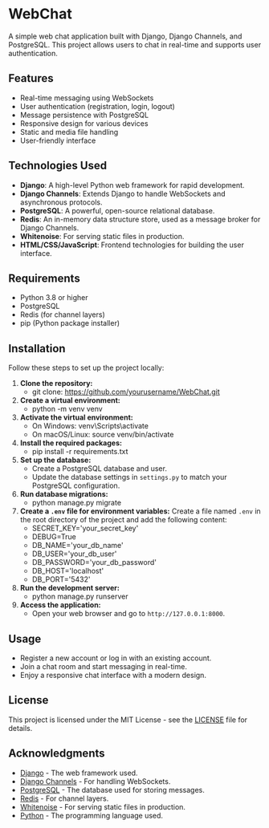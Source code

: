 # WebChat
A simple web chat application built with Django, Django Channels, and PostgreSQL. This project allows users to chat in real-time and supports user authentication.
## Features
- Real-time messaging using WebSockets
- User authentication (registration, login, logout)
- Message persistence with PostgreSQL
- Responsive design for various devices
- Static and media file handling
- User-friendly interface
## Technologies Used
- **Django**: A high-level Python web framework for rapid development.
- **Django Channels**: Extends Django to handle WebSockets and asynchronous protocols.
- **PostgreSQL**: A powerful, open-source relational database.
- **Redis**: An in-memory data structure store, used as a message broker for Django Channels.
- **Whitenoise**: For serving static files in production.
- **HTML/CSS/JavaScript**: Frontend technologies for building the user interface.
## Requirements
- Python 3.8 or higher
- PostgreSQL
- Redis (for channel layers)
- pip (Python package installer)
## Installation
Follow these steps to set up the project locally:
1. **Clone the repository:**
   - git clone: https://github.com/yourusername/WebChat.git
2. **Create a virtual environment:**
   - python -m venv venv
3. **Activate the virtual environment:**
   - On Windows:  venv\Scripts\activate
   - On macOS/Linux: source venv/bin/activate
4. **Install the required packages:**
   -   pip install -r requirements.txt
5. **Set up the database:**
   - Create a PostgreSQL database and user.
   - Update the database settings in `settings.py` to match your PostgreSQL configuration.
6. **Run database migrations:**
   -  python manage.py migrate
7. **Create a `.env` file for environment variables:**
   Create a file named `.env` in the root directory of the project and add the following content:
   - SECRET_KEY='your_secret_key'
   - DEBUG=True
   - DB_NAME='your_db_name'
   - DB_USER='your_db_user'
   - DB_PASSWORD='your_db_password'
   - DB_HOST='localhost'
   - DB_PORT='5432'
8. **Run the development server:**
   - python manage.py runserver
9. **Access the application:**
   - Open your web browser and go to `http://127.0.0.1:8000`.

## Usage
- Register a new account or log in with an existing account.
- Join a chat room and start messaging in real-time.
- Enjoy a responsive chat interface with a modern design.

[//]: # (## Contributing)

[//]: # (Contributions are welcome! Please follow these steps to contribute:)

[//]: # (1. Fork the repository.)

[//]: # (2. Create a new branch &#40;`git checkout -b feature/YourFeature`&#41;.)

[//]: # (3. Make your changes and commit them &#40;`git commit -m 'Add some feature'`&#41;.)

[//]: # (4. Push to the branch &#40;`git push origin feature/YourFeature`&#41;.)

[//]: # (5. Open a pull request.)
## License
This project is licensed under the MIT License - see the [LICENSE](LICENSE) file for details.
## Acknowledgments
- [Django](https://www.djangoproject.com/) - The web framework used.
- [Django Channels](https://channels.readthedocs.io/en/stable/) - For handling WebSockets.
- [PostgreSQL](https://www.postgresql.org/) - The database used for storing messages.
- [Redis](https://redis.io/) - For channel layers.
- [Whitenoise](http://whitenoise.evans.io/en/stable/) - For serving static files in production.
- [Python](https://www.python.org/) - The programming language used.